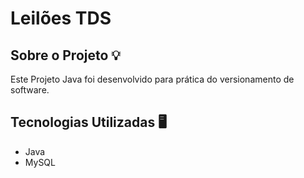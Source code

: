 # Leilões TDS

## Sobre o Projeto 💡
Este Projeto Java foi desenvolvido para prática do versionamento de software.

## Tecnologias Utilizadas 🖥
- Java
- MySQL
  
